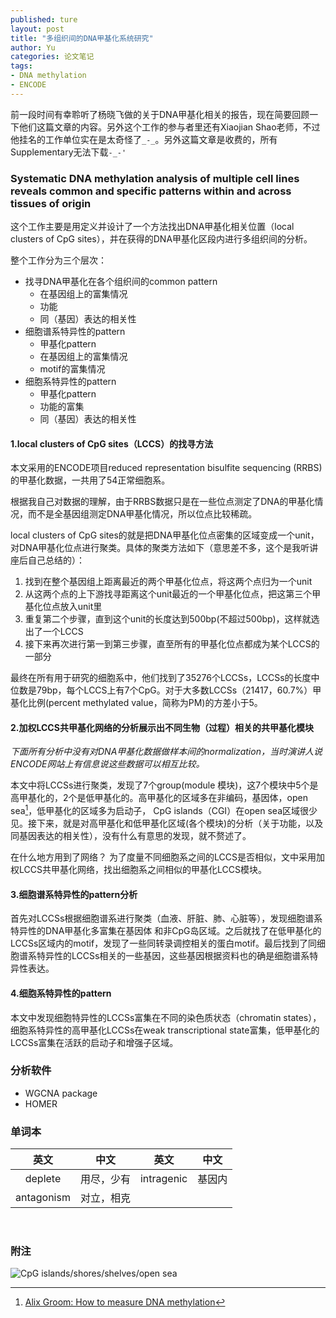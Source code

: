 ```yaml
---
published: ture
layout: post
title: "多组织间的DNA甲基化系统研究"
author: Yu
categories: 论文笔记
tags:
- DNA methylation
- ENCODE
---
```


前一段时间有幸聆听了杨晓飞做的关于DNA甲基化相关的报告，现在简要回顾一下他们这篇文章的内容。另外这个工作的参与者里还有Xiaojian Shao老师，不过他挂名的工作单位实在是太奇怪了`_-_`。另外这篇文章是收费的，所有Supplementary无法下载`-_-'`

### Systematic DNA methylation analysis of multiple cell lines reveals common and specific patterns within and across tissues of origin

这个工作主要是用定义并设计了一个方法找出DNA甲基化相关位置（local clusters of CpG sites），并在获得的DNA甲基化区段内进行多组织间的分析。

整个工作分为三个层次：

- 找寻DNA甲基化在各个组织间的common pattern
  * 在基因组上的富集情况
  * 功能
  * 同（基因）表达的相关性
- 细胞谱系特异性的pattern
  * 甲基化pattern
  * 在基因组上的富集情况
  * motif的富集情况
- 细胞系特异性的pattern
  * 甲基化pattern
  * 功能的富集
  * 同（基因）表达的相关性

#### 1.local clusters of CpG sites（LCCS）的找寻方法

本文采用的ENCODE项目reduced representation bisulfite sequencing (RRBS)的甲基化数据，一共用了54正常细胞系。

根据我自己对数据的理解，由于RRBS数据只是在一些位点测定了DNA的甲基化情况，而不是全基因组测定DNA甲基化情况，所以位点比较稀疏。

local clusters of CpG sites的就是把DNA甲基化位点密集的区域变成一个unit，对DNA甲基化位点进行聚类。具体的聚类方法如下（意思差不多，这个是我听讲座后自己总结的）：

1. 找到在整个基因组上距离最近的两个甲基化位点，将这两个点归为一个unit
2. 从这两个点的上下游找寻距离这个unit最近的一个甲基化位点，把这第三个甲基化位点放入unit里
3. 重复第二个步骤，直到这个unit的长度达到500bp(不超过500bp)，这样就选出了一个LCCS
4. 接下来再次进行第一到第三步骤，直至所有的甲基化位点都成为某个LCCS的一部分

最终在所有用于研究的细胞系中，他们找到了35276个LCCSs，LCCSs的长度中位数是79bp，每个LCCS上有7个CpG。对于大多数LCCSs（21417，60.7%）甲基化比例(percent methylated value，简称为PM)的方差小于5。

#### 2.加权LCCS共甲基化网络的分析展示出不同生物（过程）相关的共甲基化模块

*下面所有分析中没有对DNA甲基化数据做样本间的normalization，当时演讲人说ENCODE网站上有信息说这些数据可以相互比较。*

本文中将LCCSs进行聚类，发现了7个group(module 模块)，这7个模块中5个是高甲基化的，2个是低甲基化的。高甲基化的区域多在非编码，基因体，open sea[^1]，低甲基化的区域多为启动子， CpG islands（CGI）在open sea区域很少见。接下来，就是对高甲基化和低甲基化区域(各个模块)的分析（关于功能，以及同基因表达的相关性），没有什么有意思的发现，就不赘述了。

在什么地方用到了网络？ 为了度量不同细胞系之间的LCCS是否相似，文中采用加权LCCS共甲基化网络，找出细胞系之间相似的甲基化LCCS模块。

#### 3.细胞谱系特异性的pattern分析

首先对LCCSs根据细胞谱系进行聚类（血液、肝脏、肺、心脏等），发现细胞谱系特异性的DNA甲基化多富集在基因体 和非CpG岛区域。之后就找了在低甲基化的LCCSs区域内的motif，发现了一些同转录调控相关的蛋白motif。最后找到了同细胞谱系特异性的LCCSs相关的一些基因，这些基因根据资料也的确是细胞谱系特异性表达。

#### 4.细胞系特异性的pattern

本文中发现细胞特异性的LCCSs富集在不同的染色质状态（chromatin states），细胞系特异性的高甲基化LCCSs在weak transcriptional state富集，低甲基化的LCCSs富集在活跃的启动子和增强子区域。

### 分析软件

- WGCNA package
- HOMER

### 单词本

|英文|中文|英文|中文|
|:----:|:----:|:----:|:----:|
|deplete|用尽，少有|intragenic|基因内|
|antagonism|对立，相克|||

<br />

### 附注

[^1]: [Alix Groom: How to measure DNA methylation](http://www.bristol.ac.uk/caite/geocode/newcastleshortcourse/howtomeasuredna.pdf)

![CpG islands/shores/shelves/open sea](http://i.imgur.com/TFVakGv.png)


